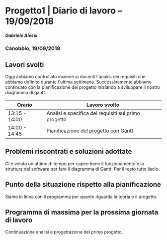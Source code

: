 # Progetto1 | Diario di lavoro – 19/09/2018

##### Gabriele Alessi

### Canobbio, 19/09/2018

## Lavori svolti

Oggi abbiamo controllato insieme ai docenti l&#39;analisi dei requisiti che abbiamo definito durante l&#39;ultima settimana. Successivamente abbiamo continuato con la pianificazione del progetto iniziando a sviluppare il nostro diagramma di gantt.

| Orario | Lavoro svolto |
| --- | --- |
| 13:15 - 14:00 | Analisi e specifica dei requisiti sul primo progetto |
| 14:00 - 14:45 | Pianificazione del progetto con Gantt |

## Problemi riscontrati e soluzioni adottate

Ci è voluto un attimo di tempo per capire bene il funzionamento e la struttura del software per fare il diagramma di Gantt. Per il resto tutto liscio.

## Punto della situazione rispetto alla pianificazione

Siamo in linea con il programma per quanto riguarda la teoria e il progetto.

## Programma di massima per la prossima giornata di lavoro

Continuazione analisi e progettazione del primo progetto.